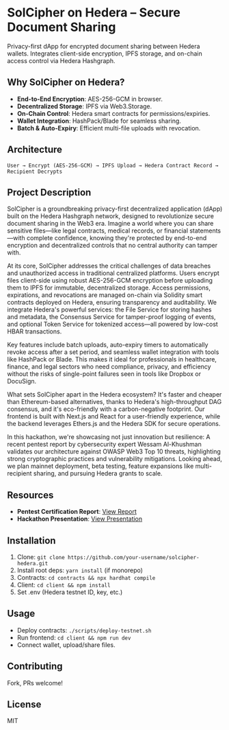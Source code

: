 # SolCipher on Hedera – Secure Document Sharing

Privacy-first dApp for encrypted document sharing between Hedera wallets. Integrates client-side encryption, IPFS storage, and on-chain access control via Hedera Hashgraph.

## Why SolCipher on Hedera?
- **End-to-End Encryption**: AES-256-GCM in browser.
- **Decentralized Storage**: IPFS via Web3.Storage.
- **On-Chain Control**: Hedera smart contracts for permissions/expiries.
- **Wallet Integration**: HashPack/Blade for seamless sharing.
- **Batch & Auto-Expiry**: Efficient multi-file uploads with revocation.

## Architecture
```
User → Encrypt (AES-256-GCM) → IPFS Upload → Hedera Contract Record → Recipient Decrypts
```

## Project Description
SolCipher is a groundbreaking privacy-first decentralized application (dApp) built on the Hedera Hashgraph network, designed to revolutionize secure document sharing in the Web3 era. Imagine a world where you can share sensitive files—like legal contracts, medical records, or financial statements—with complete confidence, knowing they're protected by end-to-end encryption and decentralized controls that no central authority can tamper with.

At its core, SolCipher addresses the critical challenges of data breaches and unauthorized access in traditional centralized platforms. Users encrypt files client-side using robust AES-256-GCM encryption before uploading them to IPFS for immutable, decentralized storage. Access permissions, expirations, and revocations are managed on-chain via Solidity smart contracts deployed on Hedera, ensuring transparency and auditability. We integrate Hedera's powerful services: the File Service for storing hashes and metadata, the Consensus Service for tamper-proof logging of events, and optional Token Service for tokenized access—all powered by low-cost HBAR transactions.

Key features include batch uploads, auto-expiry timers to automatically revoke access after a set period, and seamless wallet integration with tools like HashPack or Blade. This makes it ideal for professionals in healthcare, finance, and legal sectors who need compliance, privacy, and efficiency without the risks of single-point failures seen in tools like Dropbox or DocuSign.

What sets SolCipher apart in the Hedera ecosystem? It's faster and cheaper than Ethereum-based alternatives, thanks to Hedera's high-throughput DAG consensus, and it's eco-friendly with a carbon-negative footprint. Our frontend is built with Next.js and React for a user-friendly experience, while the backend leverages Ethers.js and the Hedera SDK for secure operations.

In this hackathon, we're showcasing not just innovation but resilience: A recent pentest report by cybersecurity expert Wessam Al-Khushman validates our architecture against OWASP Web3 Top 10 threats, highlighting strong cryptographic practices and vulnerability mitigations. Looking ahead, we plan mainnet deployment, beta testing, feature expansions like multi-recipient sharing, and pursuing Hedera grants to scale.

## Resources
- **Pentest Certification Report**: [View Report](https://drive.google.com/file/d/1FGb7xPXva32vTgYjCCIiNubsH8jTFWsK/view)
- **Hackathon Presentation**: [View Presentation](https://drive.google.com/file/d/1p-EBes8l6pc8BeRBs-pvuU_MeiYRr_SL/view)

## Installation
1. Clone: `git clone https://github.com/your-username/solcipher-hedera.git`
2. Install root deps: `yarn install` (if monorepo)
3. Contracts: `cd contracts && npx hardhat compile`
4. Client: `cd client && npm install`
5. Set .env (Hedera testnet ID, key, etc.)

## Usage
- Deploy contracts: `./scripts/deploy-testnet.sh`
- Run frontend: `cd client && npm run dev`
- Connect wallet, upload/share files.

## Contributing
Fork, PRs welcome!

## License
MIT
